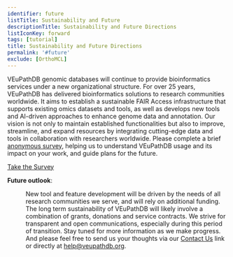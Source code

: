 ```yaml
---
identifier: future
listTitle: Sustainability and Future 
descriptionTitle: Sustainability and Future Directions
listIconKey: forward
tags: [tutorial]
title: Sustainability and Future Directions
permalink: '#future'
exclude: [OrthoMCL]
---
```

<style>
p.indent {
    margin-left: 3em
}

</style>
VEuPathDB genomic databases will continue to provide bioinformatics services under a new organizational structure. For over 25 years, VEuPathDB has delivered bioinformatics solutions to research communities worldwide. It aims to establish a sustainable FAIR Access infrastructure that supports existing omics datasets and tools, as well as develops new tools and AI-driven approaches to enhance genome data and annotation. Our vision is not only to maintain established functionalities but also to improve, streamline, and expand resources by integrating cutting-edge data and tools in collaboration with researchers worldwide. Please complete a brief <a href="https://upenn.co1.qualtrics.com/jfe/form/SV_50ZH5wxLQostZ8G">anonymous survey</a>, helping us to understand VEuPathDB usage and its impact on your work, and guide plans for the future.

<div class="survey-link">
                    <a href="https://upenn.co1.qualtrics.com/jfe/form/SV_50ZH5wxLQostZ8G" target="_blank">Take the Survey</a>
                </div>

<b>Future outlook</b>: <br>
   <p class="indent">New tool and feature development will be driven by the needs of all research communities we serve, and will rely on additional funding. The long term sustainability of VEuPathDB will likely involve a combination of grants, donations and service contracts. We strive for transparent and open communications, especially during this period of transition. Stay tuned for more information as we make progress. And please feel free to send us your thoughts via our <a href="/a/app/contact-us">Contact Us</a> link or directly at <a href="mailto:help@veupathdb.org">help@veupathdb.org</a>. </p>


   
